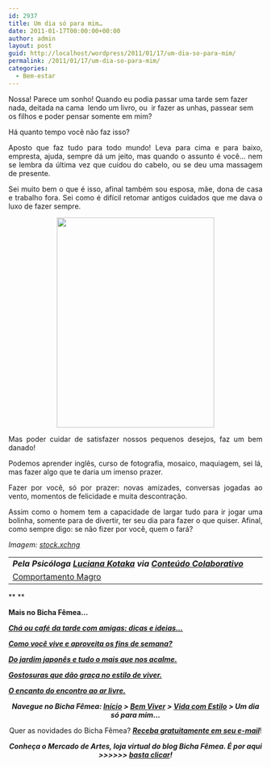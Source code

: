 ```yaml
---
id: 2937
title: Um dia só para mim…
date: 2011-01-17T00:00:00+00:00
author: admin
layout: post
guid: http://localhost/wordpress/2011/01/17/um-dia-so-para-mim/
permalink: /2011/01/17/um-dia-so-para-mim/
categories:
  - Bem-estar
---
```

Nossa! Parece um sonho! Quando eu podia passar uma tarde sem fazer nada, deitada na cama  lendo um livro, ou  ir fazer as unhas, passear sem os filhos e poder pensar somente em mim?

Há quanto tempo você não faz isso?

<p style="text-align: justify;">
  Aposto que faz tudo para todo mundo! Leva para cima e para baixo, empresta, ajuda, sempre dá um jeito, mas quando o assunto é você… nem se lembra da última vez que cuidou do cabelo, ou se deu uma massagem de presente.
</p>

<!--more-->

<p style="text-align: justify;">
  Sei muito bem o que é isso, afinal também sou esposa, mãe, dona de casa e trabalho fora. Sei como é difícil retomar antigos cuidados que me dava o luxo de fazer sempre.
</p>

<p style="text-align: center;">
  <a href="http://www.trololodemulher.com.br/blog/wp-content/uploads/2010/12/massagem-nos-pes.jpg"><img class="alignnone size-full wp-image-5749" title="massagem nos pés" src="http://www.trololodemulher.com.br/blog/wp-content/uploads/2010/12/massagem-nos-pes.jpg" alt="" width="312" height="416" /></a>
</p>

<p style="text-align: justify;">
  Mas poder cuidar de satisfazer nossos pequenos desejos, faz um bem danado!
</p>

<p style="text-align: justify;">
  Podemos aprender inglês, curso de fotografia, mosaico, maquiagem, sei lá, mas fazer algo que te daria um imenso prazer.
</p>

<p style="text-align: justify;">
  Fazer por você, só por prazer: novas amizades, conversas jogadas ao vento, momentos de felicidade e muita descontração.
</p>

<p style="text-align: justify;">
  Assim como o homem tem a capacidade de largar tudo para ir jogar uma bolinha, somente para de divertir, ter seu dia para fazer o que quiser. Afinal, como sempre digo: se não fizer por você, quem o fará?
</p>

_Imagem:_ <a href="http://www.sxc.hu/" target="_blank"><em>stock.xchng</em></a> 

<table border="0" cellspacing="0" cellpadding="0" width="600">
  <tr>
    <td width="600" valign="top">
      <strong><em>Pela Psicóloga <a href="http://www.trololodemulher.com.br/category/colaboradores/luciana-kotaka/">Luciana Kotaka</a> via <a href="http://www.trololodemulher.com.br/para-voce/conteudo-colaborativo/">Conteúdo Colaborativo</a></em></strong>
    </td>
  </tr>
  
  <tr>
    <td width="600" valign="top">
      <a href="http://lucianakotaka.com.br/" target="_blank">Comportamento Magro</a>
    </td>
  </tr>
</table>

** **

**Mais no Bicha Fêmea…**

**_[Chá ou café da tarde com amigas: dicas e ideias…](http://www.trololodemulher.com.br/2010/07/12/cha-cafe-da-tarde/)_**

**_[Como você vive e aproveita os fins de semana?](http://www.trololodemulher.com.br/2009/08/21/vivendo-fim-de-semana/)_**

**_[Do jardim japonês e tudo o mais que nos acalme.](http://www.trololodemulher.com.br/2009/05/22/jardim-japones/)_**

**_[Gostosuras que dão graça no estilo de viver.](http://www.trololodemulher.com.br/2009/05/15/gostosuras-da-vida/)_**

**_[O encanto do encontro ao ar livre.](http://www.trololodemulher.com.br/2009/04/06/refeicao-ao-ar-livre/)_**

<p style="text-align: center;">
  <strong><em>Navegue no Bicha Fêmea: <a href="http://www.trololodemulher.com.br/">Início</a> > <a href="http://www.trololodemulher.com.br/bem-viver/">Bem Viver</a> > <a href="http://www.trololodemulher.com.br/category/estilo-de-vida/">Vida com Estilo</a> > Um dia só para mim…</em></strong>
</p>

<p style="text-align: center;">
  Quer as novidades do Bicha Fêmea? <strong><em><a href="http://feedburner.google.com/fb/a/mailverify?uri=blogbichafemea&loc=pt_BR">Receba gratuitamente em seu e-mail</a></em></strong>!
</p>

<p style="text-align: center;">
  <strong><em>Conheça o Mercado de Artes, loja virtual do blog Bicha Fêmea. É por aqui >>>>>> </em><a href="http://www.trololodemulher.com.br/loja/"><em>basta clicar</em></a><em>!</em></strong>
</p>